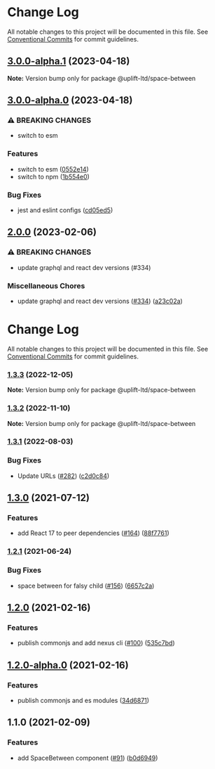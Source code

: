 # Change Log

All notable changes to this project will be documented in this file.
See [Conventional Commits](https://conventionalcommits.org) for commit guidelines.

## [3.0.0-alpha.1](https://github.com/uplift-ltd/nexus/compare/@uplift-ltd/space-between@3.0.0-alpha.0...@uplift-ltd/space-between@3.0.0-alpha.1) (2023-04-18)

**Note:** Version bump only for package @uplift-ltd/space-between





## [3.0.0-alpha.0](https://github.com/uplift-ltd/nexus/compare/@uplift-ltd/space-between@2.0.0...@uplift-ltd/space-between@3.0.0-alpha.0) (2023-04-18)


### ⚠ BREAKING CHANGES

* switch to esm

### Features

* switch to esm ([0552e14](https://github.com/uplift-ltd/nexus/commit/0552e1405f9a92d7cf080b472d2bc01af645ebcd))
* switch to npm ([1b554e0](https://github.com/uplift-ltd/nexus/commit/1b554e0463cf4575d6d68824507bafa8e4d6f7c5))


### Bug Fixes

* jest and eslint configs ([cd05ed5](https://github.com/uplift-ltd/nexus/commit/cd05ed5cdb8337ef081ecc8ef22a103a42c93eb8))



## [2.0.0](https://github.com/uplift-ltd/nexus/compare/@uplift-ltd/space-between@1.3.3...@uplift-ltd/space-between@2.0.0) (2023-02-06)


### ⚠ BREAKING CHANGES

* update graphql and react dev versions (#334)

### Miscellaneous Chores

* update graphql and react dev versions ([#334](https://github.com/uplift-ltd/nexus/issues/334)) ([a23c02a](https://github.com/uplift-ltd/nexus/commit/a23c02a120dfde626c39c3dae392d36e874bd9cd))



# Change Log

All notable changes to this project will be documented in this file. See
[Conventional Commits](https://conventionalcommits.org) for commit guidelines.

### [1.3.3](https://github.com/uplift-ltd/nexus/compare/@uplift-ltd/space-between@1.3.2...@uplift-ltd/space-between@1.3.3) (2022-12-05)

**Note:** Version bump only for package @uplift-ltd/space-between

### [1.3.2](https://github.com/uplift-ltd/nexus/compare/@uplift-ltd/space-between@1.3.1...@uplift-ltd/space-between@1.3.2) (2022-11-10)

**Note:** Version bump only for package @uplift-ltd/space-between

### [1.3.1](https://github.com/uplift-ltd/nexus/compare/@uplift-ltd/space-between@1.3.0...@uplift-ltd/space-between@1.3.1) (2022-08-03)

### Bug Fixes

- Update URLs ([#282](https://github.com/uplift-ltd/nexus/issues/282))
  ([c2d0c84](https://github.com/uplift-ltd/nexus/commit/c2d0c843c8eb18c4a9ae360ee2d840f5be388fac))

## [1.3.0](https://github.com/uplift-ltd/nexus/compare/@uplift-ltd/space-between@1.2.1...@uplift-ltd/space-between@1.3.0) (2021-07-12)

### Features

- add React 17 to peer dependencies ([#164](https://github.com/uplift-ltd/nexus/issues/164))
  ([88f7761](https://github.com/uplift-ltd/nexus/commit/88f77615dfab14127dfdf76f665ee73c3195bcb4))

### [1.2.1](https://github.com/uplift-ltd/nexus/compare/@uplift-ltd/space-between@1.2.0...@uplift-ltd/space-between@1.2.1) (2021-06-24)

### Bug Fixes

- space between for falsy child ([#156](https://github.com/uplift-ltd/nexus/issues/156))
  ([6657c2a](https://github.com/uplift-ltd/nexus/commit/6657c2ad8dd94af25d56f4107e49517c315738bc))

## [1.2.0](https://github.com/uplift-ltd/nexus/compare/@uplift-ltd/space-between@1.1.0...@uplift-ltd/space-between@1.2.0) (2021-02-16)

### Features

- publish commonjs and add nexus cli ([#100](https://github.com/uplift-ltd/nexus/issues/100))
  ([535c7bd](https://github.com/uplift-ltd/nexus/commit/535c7bd0ad8224b9dde814f18f9d5082366061e1))

## [1.2.0-alpha.0](https://github.com/uplift-ltd/nexus/compare/@uplift-ltd/space-between@1.1.0...@uplift-ltd/space-between@1.2.0-alpha.0) (2021-02-16)

### Features

- publish commonjs and es modules
  ([34d6871](https://github.com/uplift-ltd/nexus/commit/34d6871f720efebf2d48773ae1e17c8dc6fd652d))

## 1.1.0 (2021-02-09)

### Features

- add SpaceBetween component ([#91](https://github.com/uplift-ltd/nexus/issues/91))
  ([b0d6949](https://github.com/uplift-ltd/nexus/commit/b0d6949cd1915c037a5b785b38961bc22b86c9fa))
